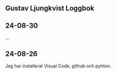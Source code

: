 Gustav Ljungkvist Loggbok
-------------------------------
24-08-30
-----------
...

24-08-26
-------------------------------
Jag har installerat Visual Code, github och pyhton.


